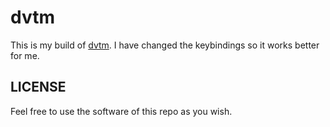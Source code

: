 # dvtm

This is my build of [dvtm](https://github.com/martanne/dvtm/). I have changed the keybindings so it works better for me.

## LICENSE

Feel free to use the software of this repo as you wish.
